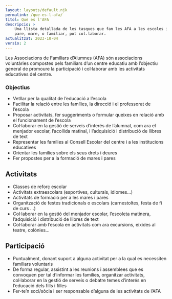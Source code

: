 ```yaml
---
layout: layouts/default.njk
permalink: /que-es-l-afa/
titol: Què es l'AFA
descripcio: >
    Una llista detallada de les tasques que fan les AFA a les escoles i com qualsevol
    pare, mare, o familiar, pot col.laborar.
actualitzat: 2023-10-04
versio: 2
---
```


Les Associacions de Familiars d’Alumnes (AFA) són associacions voluntàries compostes pels familiars d’un centre educatiu amb l’objectiu general de promoure la participació i col·laborar amb les activitats educatives del centre.

### Objectius

* Vetllar per la qualitat de l’educació a l’escola
* Facilitar la relació entre les famílies, la direcció i el professorat de l’escola
* Proposar activitats, fer suggeriments o formular queixes en relació amb el funcionament de l’escola
* Col·laborar en la gestió de serveis d’interés de l’alumnat, com ara el menjador escolar, l’acollida matinal, i l’adquisició i distribució de llibres de text
* Representar les famílies al Consell Escolar del centre i a les institucions educatives
* Orientar les famílies sobre els seus drets i deures
* Fer propostes per a la formació de mares i pares

## Activitats

* Classes de reforç escolar
* Activitats extraescolars (esportives, culturals, idiomes…)
* Activitats de formació per a les mares i pares
* Organització de festes tradicionals o escolars (carnestoltes, festa de ­fi de curs …)
* Col·laborar en la gestió del menjador escolar, l’escoleta matinera, l’adquisició i distribució de llibres de text
* Col·laborar amb l’escola en activitats com ara excursions, eixides al teatre, colònies…

## Participació

* Puntualment, donant suport a alguna activitat per a la qual es necessiten familiars voluntaris
* De forma regular, assistint a les reunions i assemblees que es convoquen per tal d’informar les famílies, organitzar activitats, col·laborar en la gestió de serveis o debatre temes d’interés en l’educació dels fills i filles
* Fer-te’n soci/sòcia i ser responsable d’alguna de les activitats de l’AFA
